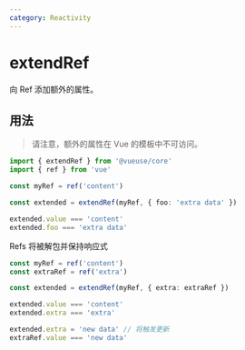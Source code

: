 ```yaml
---
category: Reactivity
---
```


# extendRef

向 Ref 添加额外的属性。

## 用法

> 请注意，额外的属性在 Vue 的模板中不可访问。

```ts
import { extendRef } from '@vueuse/core'
import { ref } from 'vue'

const myRef = ref('content')

const extended = extendRef(myRef, { foo: 'extra data' })

extended.value === 'content'
extended.foo === 'extra data'
```

Refs 将被解包并保持响应式

```ts
const myRef = ref('content')
const extraRef = ref('extra')

const extended = extendRef(myRef, { extra: extraRef })

extended.value === 'content'
extended.extra === 'extra'

extended.extra = 'new data' // 将触发更新
extraRef.value === 'new data'
```
